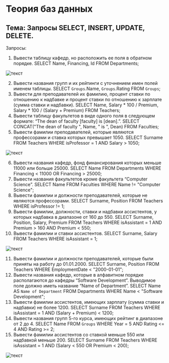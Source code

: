 # Теория баз данных

## Тема: Запросы SELECT, INSERT, UPDATE, DELETE.

Запросы:

1. Вывести таблицу кафедр, но расположить ее поля в обратном порядке.
SELECT Name, Financing, Id FROM Departments;

![текст](https://sun9-34.userapi.com/impg/TEaVCcAf337DYpTzNiG_0OVS_cOB7C4qKe4feQ/wqcz3ynIsh8.jpg?size=1920x1080&quality=95&sign=77da14de5f880f281a1af72e160ca837&type=album)

2. Вывести названия групп и их рейтинги с уточнением имен полей именем таблицы.
SELECT `Groups`.Name, `Groups`.Rating FROM `Groups`;
3. Вывести для преподавателей их фамилию, процент ставки по отношению к надбавке и процент ставки по отношению к зарплате (сумма ставки и надбавки).
SELECT Name, Salary * 100 / Premium, Salary * 100 / (Salary + Premium) FROM Teachers;
4. Вывести таблицу факультетов в виде одного поля в следующем формате: “The dean of faculty [faculty] is [dean].”.
SELECT CONCAT("The dean of faculty ", Name, " is ", Dean) FROM Faculties;
5. Вывести фамилии преподавателей, которые являются профессорами и ставка которых превышает 1050.
SELECT Surname FROM Teachers WHERE isProfessor = 1 AND Salary > 1050;

![текст](https://sun9-12.userapi.com/impg/wg9aHMcFMr23skusZZkTsst0csqbT1xwuRdsBQ/Ts_vXTbiAtA.jpg?size=1920x1080&quality=95&sign=d8b61a7283e6ad7a98126c0597786d77&type=album)

6. Вывести названия кафедр, фонд финансирования которых меньше 11000 или больше 25000. 
SELECT Name FROM Departments WHERE Financing < 11000 OR Financing > 25000;
7. Вывести названия факультетов кроме факультета “Computer Science”.
SELECT Name FROM Faculties WHERE Name != "Computer Science";
8. Вывести фамилии и должности преподавателей, которые не являются профессорами. 
SELECT Surname, Position FROM Teachers WHERE isProfessor != 1;
9. Вывести фамилии, должности, ставки и надбавки ассистентов, у которых надбавка в диапазоне от 160 до 550.
SELECT Surname, Position, Salary, Premium FROM Teachers WHERE isAssistant = 1 AND Premium > 160 AND Premium < 550;
10. Вывести фамилии и ставки ассистентов.
SELECT Surname, Salary FROM Teachers WHERE isAssistant = 1;

![текст](https://sun9-6.userapi.com/impg/DXYBswwH_9Ph2qqIAIiNbgSbaTKRamWRGXEs7A/eEP4WRdQjns.jpg?size=1920x1080&quality=95&sign=5977bb9fa73fd42cff5f9f73c3df305f&type=album)

11. Вывести фамилии и должности преподавателей, которые были приняты на работу до 01.01.2000.
SELECT Surname, Position FROM Teachers WHERE EmploymentDate < "2000-01-01";
12. Вывести названия кафедр, которые в алфавитном порядке располагаются до кафедры “Software Development”. Выводимое поле должно иметь название “Name of De­part­ment”.
SELECT Name AS `Name of Department` FROM Departments WHERE Name < "Software Development";
13. Вывести фамилии ассистентов, имеющих зарплату (сумма ставки и надбавки) не более 1200.
SELECT Surname FROM Teachers WHERE isAssistant = 1 AND (Salary + Premium) < 1200;
14. Вывести названия групп 5-го курса, имеющих рейтинг в диапазоне от 2 до 4.
SELECT Name FROM `Groups` WHERE Year = 5 AND Rating <= 4 AND Rating >= 2;
15. Вывести фамилии ассистентов со ставкой меньше 550 или надбавкой меньше 200. 
SELECT Surname FROM Teachers WHERE isAssistant = 1 AND (Salary < 550 OR Premium < 200); 

![текст](https://sun9-36.userapi.com/impg/s_Ou7JK2VrMaZukml1sMX6jWwgrhZtP_xsKh0g/dQw6UYcriAY.jpg?size=1920x1080&quality=95&sign=ed350749a399ed857f185f4811e754ec&type=album)

